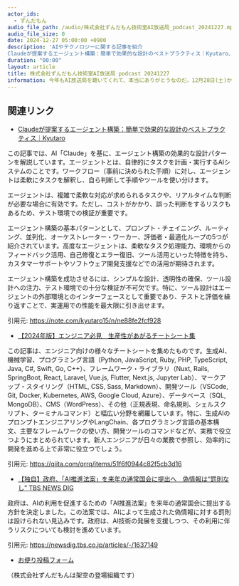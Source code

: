 ```yaml
---
actor_ids:
  - ずんだもん
audio_file_path: /audio/株式会社ずんだもん技術室AI放送局_podcast_20241227.mp3
audio_file_size: 0
date: 2024-12-27 05:00:00 +0900
description: 'AIやテクノロジーに関する記事を紹介  
Claudeが提案するエージェント構築：簡単で効果的な設計のベストプラクティス｜Kyutaro、【2024年版】エンジニア必見　生産性があがるチートシート集、【独自】政府、「AI推進法案」を来年の通常国会に提出へ　偽情報は“罰則なし”  TBS NEWS DIG'
duration: "00:00"
layout: article
title: 株式会社ずんだもん技術室AI放送局 podcast 20241227
information: 今年もAI放送局を聴いてくれて、本当にありがとうなのだ。12月28日(土)から1月5日(日)までの間、AI放送局は年末年始休業で、1月6日(月)からは通常通り放送を再開するのだ。来年もAI放送局をよろしくなのだ。
---
```


## 関連リンク


- [Claudeが提案するエージェント構築：簡単で効果的な設計のベストプラクティス｜Kyutaro](https://note.com/kyutaro15/n/ne88fe2fcf928)  


この記事では、AI「Claude」を基に、エージェント構築の効果的な設計パターンを解説しています。エージェントとは、自律的にタスクを計画・実行するAIシステムのことです。ワークフロー（事前に決められた手順）に対し、エージェントは柔軟にタスクを解釈し、自ら判断して手順やツールを使い分けます。

エージェントは、複雑で柔軟な対応が求められるタスクや、リアルタイムな判断が必要な場合に有効です。ただし、コストがかかり、誤った判断をするリスクもあるため、テスト環境での検証が重要です。

エージェント構築の基本パターンとして、プロンプト・チェイニング、ルーティング、並列化、オーケストレーター・ワーカー、評価者・最適化ループの5つが紹介されています。高度なエージェントは、柔軟なタスク処理能力、環境からのフィードバック活用、自己修復とエラー復旧、ツール活用といった特徴を持ち、カスタマーサポートやソフトウェア開発支援などでの活用が期待されます。

エージェント構築を成功させるには、シンプルな設計、透明性の確保、ツール設計への注力、テスト環境での十分な検証が不可欠です。特に、ツール設計はエージェントの外部環境とのインターフェースとして重要であり、テストと評価を繰り返すことで、実運用での性能を最大限に引き出せます。


引用元: https://note.com/kyutaro15/n/ne88fe2fcf928


- [【2024年版】エンジニア必見　生産性があがるチートシート集](https://qiita.com/qrrq/items/51f6f0944c82f5cb3d16)  


この記事は、エンジニア向けの様々なチートシートを集めたものです。生成AI、機械学習、プログラミング言語（Python, JavaScript, Ruby, PHP, TypeScript, Java, C#, Swift, Go, C++）、フレームワーク・ライブラリ（Nuxt, Rails, SpringBoot, React, Laravel, Vue.js, Flutter, Next.js, Jupyter Lab）、マークアップ・スタイリング（HTML, CSS, Sass, Markdown）、開発ツール（VSCode, Git, Docker, Kubernetes, AWS, Google Cloud, Azure）、データベース（SQL, MongoDB）、CMS（WordPress）、その他（正規表現、命名規則、シェルスクリプト、ターミナルコマンド）と幅広い分野を網羅しています。特に、生成AIのプロンプトエンジニアリングやLangChain、各プログラミング言語の基本構文、主要なフレームワークの使い方、開発ツールのコマンドなどが、実務で役立つようにまとめられています。新人エンジニアが日々の業務で参照し、効率的に開発を進める上で非常に役立つでしょう。


引用元: https://qiita.com/qrrq/items/51f6f0944c82f5cb3d16


- [【独自】政府、「AI推進法案」を来年の通常国会に提出へ　偽情報は“罰則なし”  TBS NEWS DIG](https://newsdig.tbs.co.jp/articles/-/1637149)  


政府は、AIの利用を促進するための「AI推進法案」を来年の通常国会に提出する方針を決定しました。この法案では、AIによって生成された偽情報に対する罰則は設けられない見込みです。政府は、AI技術の発展を支援しつつ、その利用に伴うリスクについても検討を進めています。


引用元: https://newsdig.tbs.co.jp/articles/-/1637149



- [お便り投稿フォーム](https://forms.gle/ffg4JTfqdiqK62qf9)

（株式会社ずんだもんは架空の登場組織です）
